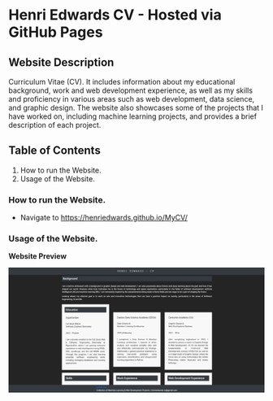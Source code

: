# Henri Edwards CV - Hosted via GitHub Pages

## Website Description
Curriculum Vitae (CV). It includes information about my educational background, work and web development experience, as well as my skills and proficiency in various areas such as web development, data science, and graphic design. The website also showcases some of the projects that I have worked on, including machine learning projects, and provides a brief description of each project.

## Table of Contents

1. How to run the Website.
2. Usage of the Website.

### How to run the Website.

* Navigate to https://henriedwards.github.io/MyCV/

### Usage of the Website.

**Website Preview**

![website preview](/images/CV-Landing.png)
